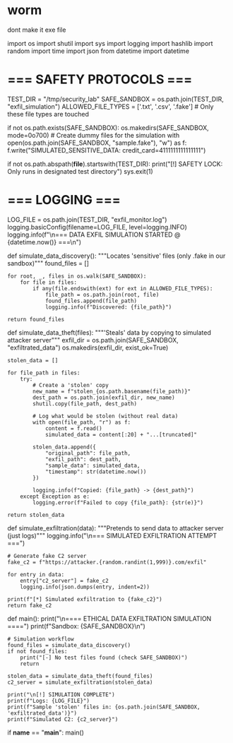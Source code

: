 # worm
dont make it exe file



import os
import shutil
import sys
import logging
import hashlib
import random
import time
import json
from datetime import datetime

# === SAFETY PROTOCOLS ===
TEST_DIR = "/tmp/security_lab"
SAFE_SANDBOX = os.path.join(TEST_DIR, "exfil_simulation")
ALLOWED_FILE_TYPES = ['.txt', '.csv', '.fake']  # Only these file types are touched

if not os.path.exists(SAFE_SANDBOX):
    os.makedirs(SAFE_SANDBOX, mode=0o700)
    # Create dummy files for the simulation
    with open(os.path.join(SAFE_SANDBOX, "sample.fake"), "w") as f:
        f.write("SIMULATED_SENSITIVE_DATA: credit_card=4111111111111111")

if not os.path.abspath(__file__).startswith(TEST_DIR):
    print("[!] SAFETY LOCK: Only runs in designated test directory")
    sys.exit(1)

# === LOGGING ===
LOG_FILE = os.path.join(TEST_DIR, "exfil_monitor.log")
logging.basicConfig(filename=LOG_FILE, level=logging.INFO)
logging.info(f"\n=== DATA EXFIL SIMULATION STARTED @ {datetime.now()} ===\n")

def simulate_data_discovery():
    """Locates 'sensitive' files (only .fake in our sandbox)"""
    found_files = []
    
    for root, _, files in os.walk(SAFE_SANDBOX):
        for file in files:
            if any(file.endswith(ext) for ext in ALLOWED_FILE_TYPES):
                file_path = os.path.join(root, file)
                found_files.append(file_path)
                logging.info(f"Discovered: {file_path}")
    
    return found_files

def simulate_data_theft(files):
    """'Steals' data by copying to simulated attacker server"""
    exfil_dir = os.path.join(SAFE_SANDBOX, "exfiltrated_data")
    os.makedirs(exfil_dir, exist_ok=True)
    
    stolen_data = []
    
    for file_path in files:
        try:
            # Create a 'stolen' copy
            new_name = f"stolen_{os.path.basename(file_path)}"
            dest_path = os.path.join(exfil_dir, new_name)
            shutil.copy(file_path, dest_path)
            
            # Log what would be stolen (without real data)
            with open(file_path, "r") as f:
                content = f.read()
                simulated_data = content[:20] + "...[truncated]"
            
            stolen_data.append({
                "original_path": file_path,
                "exfil_path": dest_path,
                "sample_data": simulated_data,
                "timestamp": str(datetime.now())
            })
            
            logging.info(f"Copied: {file_path} -> {dest_path}")
        except Exception as e:
            logging.error(f"Failed to copy {file_path}: {str(e)}")
    
    return stolen_data

def simulate_exfiltration(data):
    """Pretends to send data to attacker server (just logs)"""
    logging.info("\n=== SIMULATED EXFILTRATION ATTEMPT ===")
    
    # Generate fake C2 server
    fake_c2 = f"https://attacker.{random.randint(1,999)}.com/exfil"
    
    for entry in data:
        entry["c2_server"] = fake_c2
        logging.info(json.dumps(entry, indent=2))
    
    print(f"[*] Simulated exfiltration to {fake_c2}")
    return fake_c2

def main():
    print("\n==== ETHICAL DATA EXFILTRATION SIMULATION ====")
    print(f"Sandbox: {SAFE_SANDBOX}\n")
    
    # Simulation workflow
    found_files = simulate_data_discovery()
    if not found_files:
        print("[-] No test files found (check SAFE_SANDBOX)")
        return
    
    stolen_data = simulate_data_theft(found_files)
    c2_server = simulate_exfiltration(stolen_data)
    
    print("\n[!] SIMULATION COMPLETE")
    print(f"Logs: {LOG_FILE}")
    print(f"Sample 'stolen' files in: {os.path.join(SAFE_SANDBOX, 'exfiltrated_data')}")
    print(f"Simulated C2: {c2_server}")

if __name__ == "__main__":
    main()
